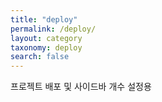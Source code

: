 ```yaml
---
title: "deploy"
permalink: /deploy/
layout: category
taxonomy: deploy
search: false
---
```

프로젝트 배포 및 사이드바 개수 설정용